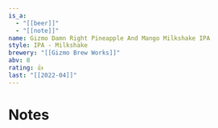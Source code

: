 ```yaml
---
is_a:
  - "[[beer]]"
  - "[[note]]"
name: Gizmo Damn Right Pineapple And Mango Milkshake IPA
style: IPA - Milkshake
brewery: "[[Gizmo Brew Works]]"
abv: 8
rating: 👍
last: "[[2022-04]]"
---
```

# Notes

